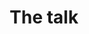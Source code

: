 ---
layout: index
title: The talk
slides:
 - title: 'Jekyll: what, why, how.'
#   content: 'Learning & [semi-]code == funucation'
   first: true
#   content: 'Nothing, not now at least.'
# - img: 'images/poster.jpg'
# - title: 'Not the story, mind you.'
#   content: 'Rather the static site generator.'
 - title: 'WTF is Jekyll?'
   content: 'Fair question: <a href="http://jekyllrb.com/" target="_blank">Jekyllrb.com</a>.'
 - title: 'Static sites in 2015?'
   content: 'Yep; less data == a win for all.'
 - title: 'No databases,<br>no queries.'
   content: 'Just plain ol&rsquo; HTML.'
# - img: 'images/nun.jpg'
 - title: 'So what&rsquo;s needed?'
   first: true
# - content_multi:
#    - content: 'Command line'
#      type: 'app'
#    - content: 'Git'
#      type: 'lang'
#    - content: 'Ruby'
#      type: 'lang'
#    - content: 'Jekyll & Sass gems'
#      type: 'lib'
#    - content: 'sass gem'
#      type: 'gem'
#    - content: 'homebrew'
#      type: 'lang'
#    - content: 'node js'
#      type: 'lang'
#    - content: 'npm'
#      type: 'lang'
#    - content: 'grunt'
#      type: 'lang'
#    - content: 'GitHub Pages'
#      type: 'service'
#    - content: 'Keen attitude'
#      type: 'karma'
 - title: 'Command line'
   content: 'No more GUIs for us; <a href="http://en.wikipedia.org/wiki/Command-line_interface" target="_blank">more info</a>.'
 - title: 'Git'
   content: 'Version control for all; <a href="http://en.wikipedia.org/wiki/Git_%28software%29" target="_blank">more info</a>.'
 - title: 'Ruby; Jekyll &amp; Sass gems'
#   content: 'Jekyll runs in ruby, a'
# - title: 'homebrew'
#   content: 'OS X package management'
# - title: 'node js'
#   content: 'JS hipster lang'
# - title: 'npm'
#   content: 'Package mgmt for node js'
# - title: 'grunt'
#   content: 'Run tasks via JS'
 - title: 'GitHub Pages'
   content: 'Free hosting &amp; <code>git push</code>; <a href="https://pages.github.com/" target="_blank">more info</a>.'
 - title: 'And for Jekyll itself?'
   first: true
#   content_multi: 
#    - content: '_config.yml'
#      type: 'file'
#    - content: 'index.html'
#      type: 'file'
#      type: 'file'
#    - content: '_posts/'
#      type: 'dir'
#    - content: '_layouts/'
#      type: 'dir'
#    - content: '_includes/'
#      type: 'dir'
#    - content: 'img | css | js/'
#      type: 'dir'
#    - content: 'package.json'
#      type: 'file'
#    - content: 'Gruntfile.js'
 - title: '.yml & {% liquid %}'
   content: 'All data in Jekyll is stored in yaml (aka Front Matter), and all templates are rendered in liquid; <a href="http://jekyllrb.com/docs/frontmatter/" target="_blank">more info</a>.'
 - title: '_config.yml'
   content: 'Stores sitewide variables & data; <a href="http://jekyllrb.com/docs/configuration/" target="_blank">more info</a>.'
 - title: 'index.html'
   content: 'The homepage template.'
 - title: '_posts/'
   content: 'All post content lives here in markdown format; <a href="http://daringfireball.net/projects/markdown/basics" target="_blank">more info</a>.'
 - title: '_layouts/'
   content: 'All layout files live here; <a href="http://jekyllrb.com/docs/templates/" target="_blank">more info</a>.'
 - title: '_includes/'
   content: 'Any reusable files live here, aka header & footer; <a href="http://jekyllrb.com/docs/templates/" target="_blank">more info</a>.'
 - title: 'img | css | js/'
   content: 'Static content lives here.'
# - title: 'package.json'
#   content: 'Defines data for grunt build'
# - title: 'Gruntfile.js'
#   content: 'Defines tasks like compiling & miniyfing Sass & CSS files'
 - title: 'Bonus: Custom URL.'
   content: 'Easy. Just add a CNAME file; <a href="https://help.github.com/articles/setting-up-a-custom-domain-with-github-pages/" target="_blank">more info</a>.'
 - title: 'Ready to build?!?'
   content: 'Let&rsquo;s build a simple fashion blog!'
   first: true
# - img: 'images/livecode.jpg'
 - title: 'Brace for live coding.'
   content: 'Following along? Get the <a href="https://github.com/jefffis/jekyll-starter-kit" target="_blank">code here</a>.'
   first: true
---